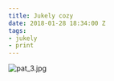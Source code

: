 ```yaml
---
title: Jukely cozy
date: 2018-01-28 18:34:00 Z
tags:
- jukely
- print
---
```


![pat_3.jpg](/uploads/pat_3.jpg)